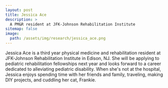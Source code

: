 ```yaml
---
layout: post
title: Jessica Ace
description: >
  A PM&R resident at JFK-Johnson Rehabilitation Institute
sitemap: false
image:
  path: /assets/img/research/jessica_ace.png
---
```


Jessica Ace is a third year physical medicine and rehabilitation
resident at JFK-Johnson Rehabilitation Institute in Edison, NJ. She
will be applying to pediatric rehabilitation fellowships next year and
looks forward to a career dedicated to alleviating pediatric
disability. When she's not at the hospital, Jessica enjoys spending
time with her friends and family, traveling, making DIY projects, and
cuddling her cat, Frankie.